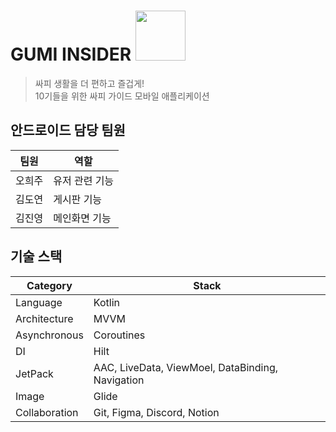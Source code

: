 #  GUMI INSIDER <img src="https://github.com/Gumi-Life-Project/GLP_Android/assets/123930169/5422111f-c072-447c-9af4-65c9bce4ae3a" height="80px">

> 싸피 생활을 더 편하고 즐겁게! <br>
> 10기들을 위한 싸피 가이드 모바일 애플리케이션
> 

## 안드로이드 담당 팀원
| 팀원 | 역할 |
|-----|-----
|오희주| 유저 관련 기능
|김도연| 게시판 기능
|김진영| 메인화면 기능

## 기술 스택
| Category | Stack |
| ------------ | ------------- |
| Language | Kotlin  |
| Architecture | MVVM  |
| Asynchronous | Coroutines  |
| DI | Hilt  |
| JetPack | AAC, LiveData, ViewMoel, DataBinding, Navigation  |
| Image | Glide  |
| Collaboration | Git, Figma, Discord, Notion|
